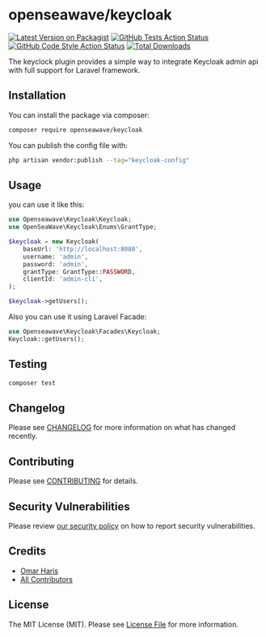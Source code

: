 # openseawave/keycloak

[![Latest Version on Packagist](https://img.shields.io/packagist/v/openseawave/keycloak.svg?style=flat-square)](https://packagist.org/packages/openseawave/keycloak)
[![GitHub Tests Action Status](https://img.shields.io/github/actions/workflow/status/openseawave/keycloak/run-tests.yml?branch=main&label=tests&style=flat-square)](https://github.com/openseawave/keycloak/actions?query=workflow%3Arun-tests+branch%3Amain)
[![GitHub Code Style Action Status](https://img.shields.io/github/actions/workflow/status/openseawave/keycloak/fix-php-code-style-issues.yml?branch=main&label=code%20style&style=flat-square)](https://github.com/openseawave/keycloak/actions?query=workflow%3A"Fix+PHP+code+style+issues"+branch%3Amain)
[![Total Downloads](https://img.shields.io/packagist/dt/openseawave/keycloak.svg?style=flat-square)](https://packagist.org/packages/openseawave/keycloak)

The keyclock plugin provides a simple way to integrate Keycloak admin api with full support for Laravel framework.

## Installation

You can install the package via composer:

```bash
composer require openseawave/keycloak
```

You can publish the config file with:

```bash
php artisan vendor:publish --tag="keycloak-config"
```

## Usage

you can use it like this:

```php
use Openseawave\Keycloak\Keycloak;
use OpenSeaWave\Keycloak\Enums\GrantType;

$keycloak = new Keycloak(
    baseUrl: 'http://localhost:8080',
    username: 'admin',
    password: 'admin',
    grantType: GrantType::PASSWORD,
    clientId: 'admin-cli',
);

$keycloak->getUsers();
```

Also you can use it using Laravel Facade:

```php
use Openseawave\Keycloak\Facades\Keycloak;
Keycloak::getUsers();
```

## Testing

```bash
composer test
```
## Changelog

Please see [CHANGELOG](CHANGELOG.md) for more information on what has changed recently.

## Contributing

Please see [CONTRIBUTING](CONTRIBUTING.md) for details.

## Security Vulnerabilities

Please review [our security policy](../../security/policy) on how to report security vulnerabilities.

## Credits

- [Omar Haris](https://github.com/omar-haris)
- [All Contributors](../../contributors)

## License

The MIT License (MIT). Please see [License File](LICENSE.md) for more information.
